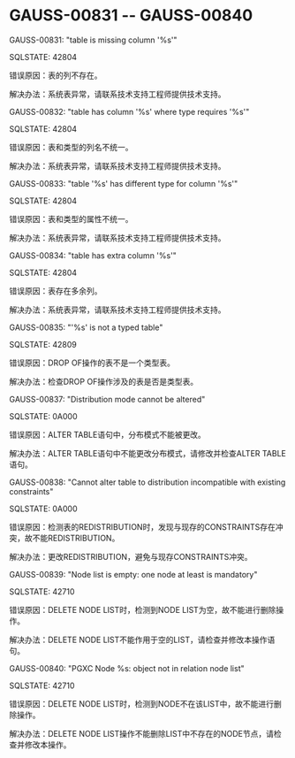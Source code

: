 # GAUSS-00831 -- GAUSS-00840<a name="ZH-CN_TOPIC_0302073664"></a>

GAUSS-00831: "table is missing column '%s'"

SQLSTATE: 42804

错误原因：表的列不存在。

解决办法：系统表异常，请联系技术支持工程师提供技术支持。

GAUSS-00832: "table has column '%s' where type requires '%s'"

SQLSTATE: 42804

错误原因：表和类型的列名不统一。

解决办法：系统表异常，请联系技术支持工程师提供技术支持。

GAUSS-00833: "table '%s' has different type for column '%s'"

SQLSTATE: 42804

错误原因：表和类型的属性不统一。

解决办法：系统表异常，请联系技术支持工程师提供技术支持。

GAUSS-00834: "table has extra column '%s'"

SQLSTATE: 42804

错误原因：表存在多余列。

解决办法：系统表异常，请联系技术支持工程师提供技术支持。

GAUSS-00835: "'%s' is not a typed table"

SQLSTATE: 42809

错误原因：DROP OF操作的表不是一个类型表。

解决办法：检查DROP OF操作涉及的表是否是类型表。

GAUSS-00837: "Distribution mode cannot be altered"

SQLSTATE: 0A000

错误原因：ALTER TABLE语句中，分布模式不能被更改。

解决办法：ALTER TABLE语句中不能更改分布模式，请修改并检查ALTER TABLE语句。

GAUSS-00838: "Cannot alter table to distribution incompatible with existing constraints"

SQLSTATE: 0A000

错误原因：检测表的REDISTRIBUTION时，发现与现存的CONSTRAINTS存在冲突，故不能REDISTRIBUTION。

解决办法：更改REDISTRIBUTION，避免与现存CONSTRAINTS冲突。

GAUSS-00839: "Node list is empty: one node at least is mandatory"

SQLSTATE: 42710

错误原因：DELETE NODE LIST时，检测到NODE LIST为空，故不能进行删除操作。

解决办法：DELETE NODE LIST不能作用于空的LIST，请检查并修改本操作语句。

GAUSS-00840: "PGXC Node %s: object not in relation node list"

SQLSTATE: 42710

错误原因：DELETE NODE LIST时，检测到NODE不在该LIST中，故不能进行删除操作。

解决办法：DELETE NODE LIST操作不能删除LIST中不存在的NODE节点，请检查并修改本操作。

